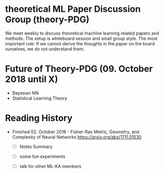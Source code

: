 # theoretical ML Paper Discussion Group (theory-PDG)

We meet weekly to discuss theoretical machine learning related papers and methods.
The setup is whiteboard session and small group style.
The most important rule: If we cannot derive the thoughts in the paper on the board ourselves, we do not understand them.


# Future of Theory-PDG (09. October 2018 until X)

* Bayesian NN
* Statistical Learning Theory

# Reading History

* Finished 02. October 2018 - Fisher-Rao Metric, Geometry, and Complexity of Neural Networks
  https://arxiv.org/abs/1711.01530
  - [ ] Notes Summary
  - [ ] some fun experiments
  - [ ] talk for other ML-KA members

